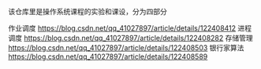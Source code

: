 该仓库里是操作系统课程的实验和课设，分为四部分

作业调度
https://blog.csdn.net/qq_41027897/article/details/122408412
进程调度
https://blog.csdn.net/qq_41027897/article/details/122408282
存储管理
https://blog.csdn.net/qq_41027897/article/details/122408503
银行家算法
https://blog.csdn.net/qq_41027897/article/details/122408589
